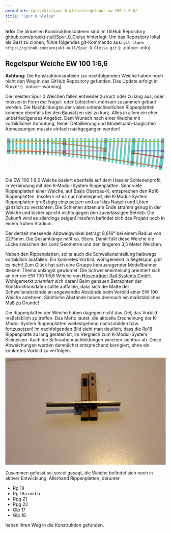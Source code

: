 ```yaml
---
permalink: /projekte/spur-0-gleise/regelspur-ew-100-1-6-6/
title: "Spur 0 Gleise"
---
```


**Info:** Die aktuellen Konstruktionsdateien sind im GitHub Repository [github.com/projekt-null/Spur_0_Gleise](https://github.com/projekt-null/Spur_0_Gleise) hinterlegt. Um das Repository lokal als Gast zu clonen, führe folgendes git-Kommando aus: `git clone https://github.com/projekt-null/Spur_0_Gleise.git`
{: .notice--info}

## Regelspur Weiche EW 100 1:6,6

**Achtung:** Die Konstruktionsdateien zur nachfolgenden Weiche haben noch nicht den Weg in das GitHub Repository gefunden. Das Update erfolgt in Kürze!
{: .notice--warning}

Die meisten Spur 0 Weichen fallen entweder zu kurz oder zu lang aus, oder müssen in Form der Nagel- oder Löttechnik mühsam zusammen gebaut werden. Die Nachbildungen der vielen unterschiedlichen Rippenplatten kommen ebenfalls bei den Bausätzen viel zu kurz. Alles in allem ein eher unbefriedigendes Angebot. Dem Wunsch nach einer Weiche mit vorbildlicher Anmutung, feiner Detaillierung und Modellbahn-tauglichen Abmessungen musste einfach nachgegangen werden!

![EW 100 1:6,6 Draufsicht](/assets/images/projekte/spur-0-gleise/ew-100-1-6-6-draufsicht.jpg)

Die EW 100 1:6,6 Weiche basiert ebenfalls auf dem Hassler Schienenprofil, in Verbindung mit den K-Modul-System Rippenplatten. Sehr viele Rippenplatten einer Weiche, auf Basis Oberbau-K, entsprechen den Rp16 Rippenplatten. Insofern ist es nur naheliegend, die K-Modul-System Rippenplatten großzügig einzusetzen und auf das Nageln und Löten gänzlich zu verzichten. Die Schienen sitzen am Ende stramm genug in der Weiche und bisher spricht nichts gegen den zuverlässigen Betrieb. Die Zukunft wird es allerdings zeigen! Insofern befindet sich das Projekt noch in einem frühen Stadium.

Der derzeit messende Abzweigwinkel beträgt 8,616° bei einem Radius von 2275mm. Die Gesamtlänge mißt ca. 55cm. Damit füllt diese Weiche die Lücke zwischen der Lenz Geometrie und den längeren 3,5 Meter Weichen. 

Neben den Rippenplatten, sollte auch die Schwelleneinteilung halbwegs vorbildlich ausfallen. Ein konkretes Vorbild, wohlgemerkt in Regelspur, gibt es nicht! Zum Glück hat sich eine Gruppe herausragender Modellbahner diesem Thema unlängst gewidmet. Die Schwelleneinteilung orientiert sich an der der EW 100 1:6,6 Weiche von [Hosenträger Rail Systems GmbH](https://www.hosentraeger-spur1.de/index.php/weichen-100-1-6-6). Wohlgemerkt _orientiert sich_ daran! Beim genauen Betrachten der Konstruktionsdaten sollte auffallen, dass sich die Maße der Schwellenabstände an angewandte Abstände beim Vorbild einer EW 190 Weiche anlehnen. Sämtliche Abstände haben demnach ein maßstäbliches Maß zu Grunde!

Die Rippenplatten der Weiche haben dagegen nicht das Ziel, das Vorbild maßstäblich zu treffen. Das Motto lautet, die aktuelle Erscheinung der K-Modul-System Rippenplatten weitestgehend nachzubilden bzw. fortzusetzen! Im nachfolgenden Bild sieht man deutlich, dass die Rp18 Rippenplatte zu lang geraten ist, im Vergleich zum K-Modul-System Kleineisen. Auch die Schraubennachbildungen weichen sichtbar ab. Diese Abweichungen werden demnächst entsprechend korrigiert, ohne ein konkretes Vorbild zu verfolgen.

![EW 100 1:6,6 Draufsicht](/assets/images/projekte/spur-0-gleise/spur-0-gleis-rp18-vs-hassler-rp16-20211229.jpg)

Zusammen gefasst sei soviel gesagt, die Weiche befindet sich noch in aktiver Entwicklung. Allerhand Rippenplatten, darunter

- Rp 18
- Rp 18a und b
- Rpg 21
- Rpg 22
- Glp 17
- Glp 18

haben ihren Weg in die Konstruktion gefunden.
